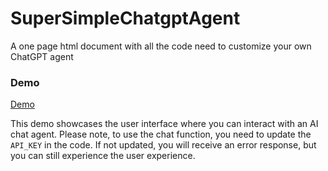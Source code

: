 # SuperSimpleChatgptAgent
A one page html document with all the code need to customize your own ChatGPT agent

### Demo

[Demo](https://jadehamel.fr/ai/chatgptagent/)

This demo showcases the user interface where you can interact with an AI chat agent. Please note, to use the chat function, you need to update the `API_KEY` in the code. If not updated, you will receive an error response, but you can still experience the user experience.

